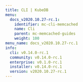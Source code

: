 ```yaml
---
title: CLI | KubeDB
menu:
  docs_v2020.10.27-rc.1:
    identifier: mc-cli-memcached
    name: Cli
    parent: mc-memcached-guides
    weight: 100
menu_name: docs_v2020.10.27-rc.1
info:
  cli: v0.14.0-rc.1
  community: v0.14.0-rc.1
  enterprise: v0.1.0-rc.1
  installer: v0.14.0-rc.1
  version: v2020.10.27-rc.1
---
```


